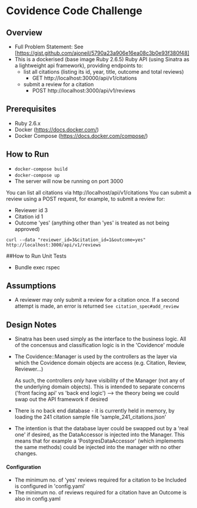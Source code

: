 # Covidence Code Challenge

## Overview



* Full Problem Statement: See [https://gist.github.com/ajoneil/5790a23a906e16ea08c3b0e93f380f48]
* This is a dockerised (base image Ruby 2.6.5) Ruby API (using Sinatra as a lightweight api framework), providing endpoints to:
  * list all citations (listing its id, year, title, outcome and total reviews)
    * GET http://localhost:30000/api/v1/citations
  * submit a review for a citation
    * POST http://localhost:3000/api/v1/reviews
  
## Prerequisites

* Ruby 2.6.x
* Docker (https://docs.docker.com/)
* Docker Compose (https://docs.docker.com/compose/)
  
## How to Run

* ```docker-compose build```
* ```docker-compose up```
* The server will now be running on port 3000

You can list all citations via http://localhost/api/v1/citations
You can submit a review using a POST request, for example, to submit a review for:
* Reviewer id 3
* Citation id 1
* Outcome 'yes' (anything other than 'yes' is treated as not being approved)

```curl --data "reviewer_id=3&citation_id=1&outcome=yes" http://localhost:3000/api/v1/reviews```

##How to Run Unit Tests

* Bundle exec rspec

## Assumptions

* A reviewer may only submit a review for a citation once. If a second attempt is made, an error is returned
```See citation_spec#add_review```

## Design Notes

* Sinatra has been used simply as the interface to the business logic.
  All of the concensus and classification logic is in the 'Covidence' module
  
* The Covidence::Manager is used by the controllers as the layer via which the Covidence domain objects are access (e.g. Citation, Review, Reviewer...)
  
  As such, the controllers _only_ have visibility of the Manager (not any of the underlying domain objects).
  This is intended to separate concerns ('front facing api' vs 'back end logic') --> the theory being we could swap out the API framework if desired 
  
* There is no back end database - it is currently held in memory, by loading the 241 citation sample file 'sample_241_citations.json'
* The intention is that the database layer could be swapped out by a 'real one' if desired, as the DataAccessor is injected into the Manager.
  This means that for example a 'PostgresDataAccessor' (which implements the same methods) could be injected into the manager with no other changes.
  
#### Configuration
* The minimum no. of 'yes' reviews required for a citation to be Included is configured in 'config.yaml'
* The minimum no. of reviews required for a citation have an Outcome is also in config.yaml
